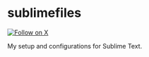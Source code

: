 # sublimefiles

<div>
    <p>
        <a href="https://x.com/intent/follow?screen_name=gerardroche_">
            <img alt="Follow on X" src="https://img.shields.io/twitter/follow/gerardroche_?style=for-the-badge&logo=x">
        </a>
    </p>
</div>

My setup and configurations for Sublime Text.
